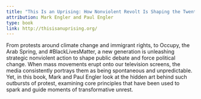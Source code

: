 ```yaml
---
title: "This Is an Uprising: How Nonviolent Revolt Is Shaping the Twenty-First Century"
attribution: Mark Engler and Paul Engler
type: book
link: http://thisisanuprising.org/
---
```


From protests around climate change and immigrant rights, to Occupy, the Arab Spring, and #BlackLivesMatter, a new generation is unleashing strategic nonviolent action to shape public debate and force political change. When mass movements erupt onto our television screens, the media consistently portrays them as being spontaneous and unpredictable. Yet, in this book, Mark and Paul Engler look at the hidden art behind such outbursts of protest, examining core principles that have been used to spark and guide moments of transformative unrest.
